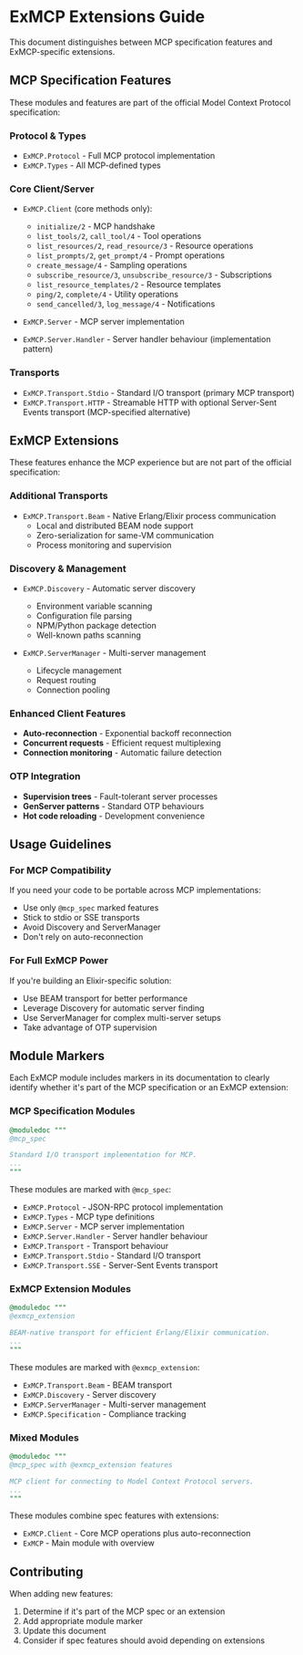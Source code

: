 # ExMCP Extensions Guide

This document distinguishes between MCP specification features and ExMCP-specific extensions.

## MCP Specification Features

These modules and features are part of the official Model Context Protocol specification:

### Protocol & Types
- `ExMCP.Protocol` - Full MCP protocol implementation
- `ExMCP.Types` - All MCP-defined types

### Core Client/Server
- `ExMCP.Client` (core methods only):
  - `initialize/2` - MCP handshake
  - `list_tools/2`, `call_tool/4` - Tool operations
  - `list_resources/2`, `read_resource/3` - Resource operations
  - `list_prompts/2`, `get_prompt/4` - Prompt operations
  - `create_message/4` - Sampling operations
  - `subscribe_resource/3`, `unsubscribe_resource/3` - Subscriptions
  - `list_resource_templates/2` - Resource templates
  - `ping/2`, `complete/4` - Utility operations
  - `send_cancelled/3`, `log_message/4` - Notifications

- `ExMCP.Server` - MCP server implementation
- `ExMCP.Server.Handler` - Server handler behaviour (implementation pattern)

### Transports
- `ExMCP.Transport.Stdio` - Standard I/O transport (primary MCP transport)
- `ExMCP.Transport.HTTP` - Streamable HTTP with optional Server-Sent Events transport (MCP-specified alternative)

## ExMCP Extensions

These features enhance the MCP experience but are not part of the official specification:

### Additional Transports
- `ExMCP.Transport.Beam` - Native Erlang/Elixir process communication
  - Local and distributed BEAM node support
  - Zero-serialization for same-VM communication
  - Process monitoring and supervision

### Discovery & Management
- `ExMCP.Discovery` - Automatic server discovery
  - Environment variable scanning
  - Configuration file parsing
  - NPM/Python package detection
  - Well-known paths scanning

- `ExMCP.ServerManager` - Multi-server management
  - Lifecycle management
  - Request routing
  - Connection pooling

### Enhanced Client Features
- **Auto-reconnection** - Exponential backoff reconnection
- **Concurrent requests** - Efficient request multiplexing
- **Connection monitoring** - Automatic failure detection

### OTP Integration
- **Supervision trees** - Fault-tolerant server processes
- **GenServer patterns** - Standard OTP behaviours
- **Hot code reloading** - Development convenience

## Usage Guidelines

### For MCP Compatibility
If you need your code to be portable across MCP implementations:
- Use only `@mcp_spec` marked features
- Stick to stdio or SSE transports
- Avoid Discovery and ServerManager
- Don't rely on auto-reconnection

### For Full ExMCP Power
If you're building an Elixir-specific solution:
- Use BEAM transport for better performance
- Leverage Discovery for automatic server finding
- Use ServerManager for complex multi-server setups
- Take advantage of OTP supervision

## Module Markers

Each ExMCP module includes markers in its documentation to clearly identify whether it's part of the MCP specification or an ExMCP extension:

### MCP Specification Modules

```elixir
@moduledoc """
@mcp_spec

Standard I/O transport implementation for MCP.
...
"""
```

These modules are marked with `@mcp_spec`:
- `ExMCP.Protocol` - JSON-RPC protocol implementation
- `ExMCP.Types` - MCP type definitions
- `ExMCP.Server` - MCP server implementation
- `ExMCP.Server.Handler` - Server handler behaviour
- `ExMCP.Transport` - Transport behaviour
- `ExMCP.Transport.Stdio` - Standard I/O transport
- `ExMCP.Transport.SSE` - Server-Sent Events transport

### ExMCP Extension Modules

```elixir
@moduledoc """
@exmcp_extension

BEAM-native transport for efficient Erlang/Elixir communication.
...
"""
```

These modules are marked with `@exmcp_extension`:
- `ExMCP.Transport.Beam` - BEAM transport
- `ExMCP.Discovery` - Server discovery
- `ExMCP.ServerManager` - Multi-server management
- `ExMCP.Specification` - Compliance tracking

### Mixed Modules

```elixir
@moduledoc """
@mcp_spec with @exmcp_extension features

MCP client for connecting to Model Context Protocol servers.
...
"""
```

These modules combine spec features with extensions:
- `ExMCP.Client` - Core MCP operations plus auto-reconnection
- `ExMCP` - Main module with overview

## Contributing

When adding new features:
1. Determine if it's part of the MCP spec or an extension
2. Add appropriate module marker
3. Update this document
4. Consider if spec features should avoid depending on extensions